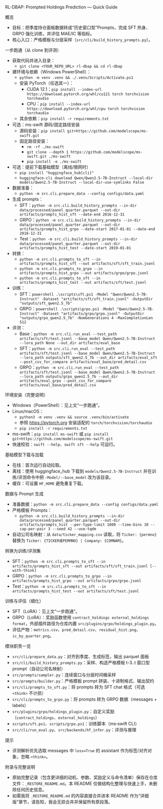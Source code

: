 RL-DBAP: Prompted Holdings Prediction — Quick Guide

概览
- 目标：把季度持仓面板数据转成“历史窗口型”Prompts，完成 SFT 热身、GRPO 强化训练，并评估 MAE/IC 等指标。
- 核心入口：严格模板与分层采样（`src/cli/build_history_prompts.py`）。

一步跑通（从 clone 到评测）
- 获取代码并进入目录：
  - `git clone <YOUR_REPO_URL> rl-dbap && cd rl-dbap`
- 建环境与依赖（Windows PowerShell）：
  - `python -m venv .venv && ./.venv/Scripts/Activate.ps1`
  - 安装 PyTorch（任选其一）：
    - CUDA 12.1：`pip install --index-url https://download.pytorch.org/whl/cu121 torch torchvision torchaudio`
    - CPU：`pip install --index-url https://download.pytorch.org/whl/cpu torch torchvision torchaudio`
  - 其余依赖：`pip install -r requirements.txt`
- 可选：ms-swift 源码/固定路径安装
  - 源码安装：`pip install git+https://github.com/modelscope/ms-swift.git`
  - 固定路径安装：
    - `rm -rf ./ms-swift`
    - `git clone --depth 1 https://github.com/modelscope/ms-swift.git ./ms-swift`
    - `pip install -e ./ms-swift`
- 可选：提前下载基础模型（离线/限网时）
  - `pip install "huggingface_hub[cli]"`
  - `huggingface-cli download Qwen/Qwen2.5-7B-Instruct --local-dir models/Qwen2.5-7B-Instruct --local-dir-use-symlinks False`
- 数据准备：
  - `python -m src.cli.prepare_data --config configs/data.yaml`
- 生成 prompts：
  - SFT：`python -m src.cli.build_history_prompts --in-dir data/processed/panel_quarter.parquet --out-dir artifacts/prompts_hist_sft --date-end 2016-12-31`
  - GRPO：`python -m src.cli.build_history_prompts --in-dir data/processed/panel_quarter.parquet --out-dir artifacts/prompts_hist_grpo --date-start 2017-01-01 --date-end 2018-12-31`
  - Test：`python -m src.cli.build_history_prompts --in-dir data/processed/panel_quarter.parquet --out-dir artifacts/prompts_hist_test --date-start 2019-01-01`
- 转换：
  - `python -m src.cli.prompts_to_sft --in artifacts/prompts_hist_sft --out artifacts/sft/sft_train.jsonl`
  - `python -m src.cli.prompts_to_grpo --in artifacts/prompts_hist_grpo --out artifacts/grpo/grpo.jsonl`
  - `python -m src.cli.prompts_to_sft --in artifacts/prompts_hist_test --out artifacts/sft/test.jsonl`
- 训练：
  - SFT：`powershell .\scripts\sft.ps1 -Model "Qwen/Qwen2.5-7B-Instruct" -Dataset "artifacts/sft/sft_train.jsonl" -OutputDir "outputs/sft_qwen2.5_7b"`
  - GRPO：`powershell .\scripts\grpo.ps1 -Model "Qwen/Qwen2.5-7B-Instruct" -Dataset "artifacts/grpo/grpo.jsonl" -OutputDir "outputs/grpo_qwen2.5_7b" -NumGenerations 4 -MaxCompletionLen 512`
- 评测：
  - Base：`python -m src.cli.run_eval --test_path artifacts/sft/test.jsonl --base_model Qwen/Qwen2.5-7B-Instruct --lora_path None --out_dir artifacts/eval_base`
  - SFT：`python -m src.cli.run_eval --test_path artifacts/sft/test.jsonl --base_model Qwen/Qwen2.5-7B-Instruct --lora_path outputs/sft_qwen2.5_7b --out_dir artifacts/eval_sft --post_csv_for_compare artifacts/eval_base/pred_detail.csv`
  - GRPO：`python -m src.cli.run_eval --test_path artifacts/sft/test.jsonl --base_model Qwen/Qwen2.5-7B-Instruct --lora_path outputs/grpo_qwen2.5_7b --out_dir artifacts/eval_grpo --post_csv_for_compare artifacts/eval_base/pred_detail.csv`

环境安装（完整说明）
- Windows（PowerShell）：见上文“一步跑通”。
- Linux/macOS：
  - `python3 -m venv .venv && source .venv/bin/activate`
  - 参照 https://pytorch.org 安装适配的 `torch/torchvision/torchaudio`
  - `pip install -r requirements.txt`
- ms-swift：`pip install ms-swift` 或 `pip install git+https://github.com/modelscope/ms-swift.git`
- 快速校验：`swift --help`、`swift sft --help` 可运行。

基础模型下载与加载
- 在线：首次运行自动拉取。
- 离线：使用 huggingface_hub 下载到 `models/Qwen2.5-7B-Instruct` 并在训练/评测命令中把 `-Model/--base_model` 改为该目录。
- 缓存：可设置 `HF_HOME` 避免重复下载。

数据与 Prompt 生成
- 准备数据：`python -m src.cli.prepare_data --config configs/data.yaml`
- 严格模板 Prompts：
  - `python -m src.cli.build_history_prompts --in-dir data/processed/panel_quarter.parquet --out-dir artifacts/prompts_hist --per-type-limit 1000 --time-bins 10 --cap-per-pair 3 --seed 42 --use-tqdm`
- 自动公司名映射：从 `data/ticker_mapping.csv` 读取，将 `Ticker: {permno}` 替换为 `Ticker: {TICKER或PERMNO} | Company: {COMNAM}`。

转换为训练/评测集
- SFT：`python -m src.cli.prompts_to_sft --in artifacts/prompts_hist_sft --out artifacts/sft/sft_train.jsonl [--with-think]`
- GRPO：`python -m src.cli.prompts_to_grpo --in artifacts/prompts_hist_grpo --out artifacts/grpo/grpo.jsonl`
- Test：`python -m src.cli.prompts_to_sft --in artifacts/prompts_hist_test --out artifacts/sft/test.jsonl`

训练与评估（细化）
- SFT（LoRA）：见上文“一步跑通”。
- GRPO（LoRA）：奖励函数使用 `contract_holdings external_holdings format`，外部插件路径为仓库内置 `src/plugins/grpo/holdings_plugin.py`。
- 评估产物：`metrics.csv`、`pred_detail.csv`、`residual_hist.png`、`ic_by_quarter.png`。

模块职责一览
- `src/cli/prepare_data.py`：对齐到季度、生成标签，输出 parquet 面板
- `src/cli/build_history_prompts.py`：采样、构造严格模板 t-3..t 窗口型 prompt（自动公司名映射）
- `src/prompts/sampler.py`：连续窗口与分层时间桶采样
- `src/prompts/builder.py`：严格模板 prompt 拼装、十进制格式、输出契约
- `src/cli/prompts_to_sft.py`：将 prompts 转为 SFT chat 格式（可选 `<think>` 不计损）
- `src/cli/prompts_to_grpo.py`：将 prompts 转为 GRPO 数据（messages + labels）
- `src/plugins/grpo/holdings_plugin.py`：自定义奖励（`contract_holdings`、`external_holdings`）
- `scripts/sft.ps1`、`scripts/grpo.ps1`：训练脚本（ms‑swift CLI）
- `src/cli/run_eval.py`、`src/backends/hf_infer.py`：评测与推理

提示
- 评测解析优先选取 messages 中 `loss=True` 的 assistant 作为标签/对齐对象，忽略 `<think>`。

附录与完整说明
- 原始完整记录（包含更详细的动机、参数、奖励定义与命令清单）保存在仓库文件：`_RESTORE_README.md`。本 README 仅做结构化整理与快速上手，未删除任何历史信息。
- 如需我将 `_RESTORE_README.md` 的内容直接合并进本 README 作为“详细版”章节，请告知，我会无损合并并保留所有原段落。
